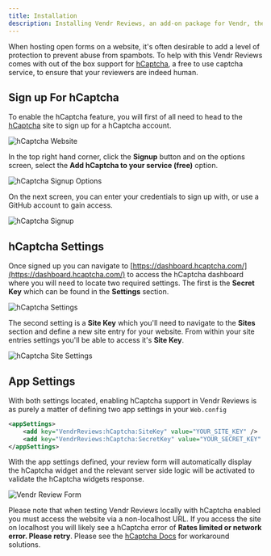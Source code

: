 ```yaml
---
title: Installation
description: Installing Vendr Reviews, an add-on package for Vendr, the eCommerce solution for Umbraco v8+
---
```


When hosting open forms on a website, it's often desirable to add a level of protection to prevent abuse from spambots. To help with this Vendr Reviews comes with out of the box support for [hCaptcha](https://hcaptcha.com), a free to use captcha service, to ensure that your reviewers are indeed human.

## Sign up For hCaptcha

To enable the hCaptcha feature, you will first of all need to head to the [hCaptcha](https://hcaptcha.com) site to sign up for a hCaptcha account.

![hCaptcha Website](~/assets/images/screenshots/reviews/hcaptcha_website.png)

In the top right hand corner, click the **Signup** button and on the options screen, select the **Add hCaptcha to your service (free)** option.

![hCaptcha Signup Options](~/assets/images/screenshots/reviews/hcaptcha_signup_options.png)

On the next screen, you can enter your credentials to sign up with, or use a GitHub account to gain access.

![hCaptcha Signup](~/assets/images/screenshots/reviews/hcaptcha_signup.png)

## hCaptcha Settings

Once signed up you can navigate to [https://dashboard.hcaptcha.com/](https://dashboard.hcaptcha.com/) to access the hCaptcha dashboard where you will need to locate two required settings. The first is the **Secret Key** which can be found in the **Settings** section.

![hCaptcha Settings](~/assets/images/screenshots/reviews/hcaptcha_settings.png)

The second setting is a **Site Key** which you'll need to navigate to the **Sites** section and define a new site entry for your website. From within your site entries settings you'll be able to access it's **Site Key**.

![hCaptcha Site Settings](~/assets/images/screenshots/reviews/hcaptcha_site_settings.png)

## App Settings

With both settings located, enabling hCaptcha support in Vendr Reviews is as purely a matter of defining two app settings in your `Web.config`

````xml
<appSettings>
    <add key="VendrReviews:hCaptcha:SiteKey" value="YOUR_SITE_KEY" />
    <add key="VendrReviews:hCaptcha:SecretKey" value="YOUR_SECRET_KEY" />
</appSettings>
````

With the app settings defined, your review form will automatically display the hCaptcha widget and the relevant server side logic will be activated to validate the hCaptcha widgets response.

![Vendr Review Form](~/assets/images/screenshots/reviews/write_review.png)

<message-box type="warn" heading="Testing Locally">

Please note that when testing Vendr Reviews locally with hCaptcha enabled you must access the website via a non-localhost URL. If you access the site on localhost you will likely see a hCaptcha error of **Rates limited or network error. Please retry**. Please see the [hCaptcha Docs](https://docs.hcaptcha.com/#localdev) for workaround solutions.

</message-box>
